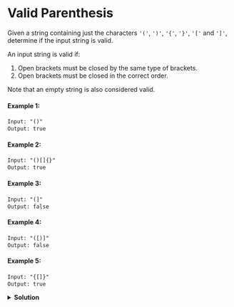 # Valid Parenthesis

Given a string containing just the characters `'('`, `')'`, `'{'`, `'}'`, `'['` and `']'`, determine if the input string is valid.

An input string is valid if:

1. Open brackets must be closed by the same type of brackets.
2. Open brackets must be closed in the correct order.

Note that an empty string is also considered valid.

#### Example 1:
```
Input: "()"
Output: true
```
#### Example 2:
```
Input: "()[]{}"
Output: true
```
#### Example 3:
```
Input: "(]"
Output: false
```
#### Example 4:
```
Input: "([)]"
Output: false
```
#### Example 5:
```
Input: "{[]}"
Output: true
```

<details><summary><b>Solution</b></summary>

**Intuition**
Imagine you are writing a small compiler for your college project and one of the tasks (or say sub-tasks) for the compiler would be to detect if the parenthesis are in place or not.

The algorithm we will look at in this article can be then used to process all the parenthesis in the program your compiler is compiling and checking if all the parenthesis are in place. This makes checking if a given string of parenthesis is valid or not, an important programming problem.

The expressions that we will deal with in this problem can consist of three different type of parenthesis:

- `()`,
- `{}` and
- `[]`

Before looking at how we can check if a given expression consisting of these parenthesis is valid or not, let us look at a simpler version of the problem that consists of just one type of parenthesis. So, the expressions we can encounter in this simplified version of the problem are e.g.

```
(((((()))))) -- VALID

()()()()     -- VALID

(((((((()    -- INVALID

((()(())))   -- VALID
```

Let's look at a simple algorithm to deal with this problem.

1. We process the expression one bracket at a time starting from the left.

2. Suppose we encounter an opening bracket i.e. `(`, it may or may not be an invalid expression because there can be a matching ending bracket somewhere in the remaining part of the expression. Here, we simply increment the counter keeping track of left parenthesis till now. `left += 1`

3. If we encounter a closing bracket, this has two meanings:

    - One, there was no matching opening bracket for this closing bracket and in that case we have an invalid expression. This is the case when `left == 0 `i.e. when there are no unmatched left brackets available.
    - We had __some unmatched__ opening bracket available to match this closing bracket. This is the case when `left > 0` i.e. we have unmatched left brackets available.
4. If we encounter a closing bracket i.e. `)` when `left == 0`, then we have an invalid expression on our hands. Else, we decrement `left` thus reducing the number of unmatched left parenthesis available.

5. Continue processing the string until all parenthesis have been processed.

6. If in the end we still have unmatched left parenthesis available, this implies an invalid expression.

The reason we discussed this particular algorithm here is because the approach for the original problem derives its inspiration from this very solution. Have a look at the following dry run of the algorithm we discussed to have a better understanding.

If we try and follow the same approach for our original problem, then it simply won't work. The reason a simple counter based approach works above is because all the parenthesis are of the same type. So when we encounter a closing bracket, we simply assume a corresponding opening matching bracket to be available i.e. if `left > 0`.

But, in our problem, if we encounter say `]`, we don't really know if there is a corresponding opening [ available or not. You could say:
```
Why not maintain a separate counter for the different types of parenthesis?
```
This doesn't work because the relative placement of the parenthesis also matters here. e.g.:
```
[{]
```
If we simply keep counters here, then as soon as we encounter the closing square bracket, we would know there is an unmatched opening square bracket available as well. But, the __closest unmatched opening bracket available is a curly bracket and not a square bracket__ and hence the counting approach breaks here. 

### Approach 1: Stacks
An interesting property about a valid parenthesis expression is that a sub-expression of a valid expression should also be a valid expression. (Not every sub-expression) e.g.

![](20-Valid-Parentheses-Recursive-Property.png)

Also, if you look at the above structure carefully, the color coded cells mark the opening and closing pairs of parenthesis. The entire expression is valid, but sub portions of it are also valid in themselves. This lends a sort of a recursive structure to the problem. For e.g. Consider the expression enclosed within the two green parenthesis in the diagram above. The opening bracket at index `1` and the corresponding closing bracket at index `6`.
```
What if whenever we encounter a matching pair of parenthesis in the expression, we simply remove it from the expression?
```
Let's have a look at this idea below where remove the smaller expressions one at a time from the overall expression and since this is a valid expression, we would be left with an empty string in the end.

```
The stack data structure can come in handy here in representing this recursive structure of the problem. We can't really process this from the inside out because we don't have an idea about the overall structure. But, the stack can help us process this recursively i.e. from outside to inwards.
```

Let us have a look at the algorithm for this problem using stacks as the intermediate data structure.

#### Algorithm

1. Initialize a stack `S`.
2. Process each bracket of the expression one at a time.
3. If we encounter an opening bracket, we simply push it onto the stack. This means we will process it later, let us simply move onto the **sub-expression** ahead.
4. If we encounter a closing bracket, then we check the element on top of the stack. If the element at the top of the stack is an opening bracket `of the same type`, then we pop it off the stack and continue processing. Else, this implies an invalid expression.
5. In the end, if we are left with a stack still having elements, then this implies an invalid expression.
We'll have a look a dry run for the algorithm and then move onto the implementation.

#### Complexity analysis

- **Time complexity:** `O(n)` because we simply traverse the given string one character at a time and push and pop operations on a stack take `O(1)` time.
- **Space complexity:** `O(n)` as we push all opening brackets onto the stack and in the worst case, we will end up pushing all the brackets onto the stack. e.g. `((((((((((`.

</details>